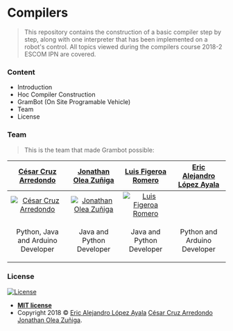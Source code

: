 # Compilers
> This repository contains the construction of a basic compiler step by step, along with one interpreter that has been implemented on a robot's control. All topics viewed during the compilers course 2018-2 ESCOM IPN are covered.

### Content
- Introduction
- Hoc Compiler Construction
- GramBot (On Site Programable Vehicle)
- Team
- License

### Team

> This is the team that made Grambot possible:

| <a href="https://github.com/ccruz182" target="_blank">**César Cruz Arredondo**</a> | <a href="https://github.com/jonathanoleaz" target="_blank">**Jonathan Olea Zuñiga**</a> | <a href="http://fvcproductions.com" target="_blank">**Luis Figeroa Romero**</a> | <a href="https://github.com/PitCoder" target="_blank">**Eric Alejandro López Ayala**</a> |
| :---: |:---:| :---:| :---:|
| [![César Cruz Arredondo](https://avatars1.githubusercontent.com/u/28882910?s=200&v=2)](https://github.com/ccruz182)    | [![Jonathan Olea Zuñiga](https://avatars3.githubusercontent.com/u/21295348?s=200&v=2)](https://github.com/jonathanoleaz) | [![Luis Figeroa Romero]()](http://fvcproductions.com)  | | [![Eric Alejandro López Ayala](https://avatars3.githubusercontent.com/u/22123865?s=460&v=4)](https://github.com/PitCoder)  |
| <p>Python, Java and Arduino Developer</p> | <p>Java and Python Developer</p> | <p>Java and Python Developer</p> | <p>Python and Arduino Developer</p> |

### License

[![License](http://img.shields.io/:license-mit-blue.svg?style=flat-square)](http://badges.mit-license.org)

- **[MIT license](http://opensource.org/licenses/mit-license.php)**
- Copyright 2018 © <a href="https://github.com/PitCoder" target="_blank">Eric Alejandro López Ayala</a>
<a href="https://github.com/ccruz182" target="_blank">César Cruz Arredondo</a>
<a href="https://github.com/jonathanoleaz" target="_blank">Jonathan Olea Zuñiga</a>.


